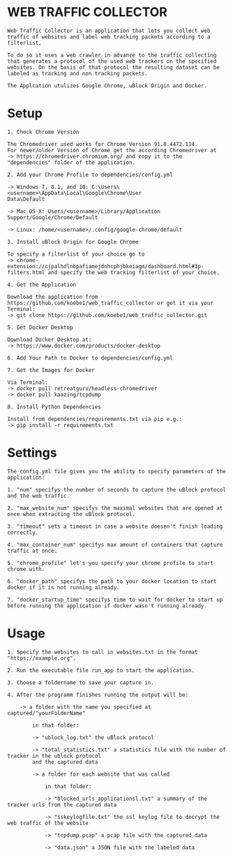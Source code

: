 # WEB TRAFFIC COLLECTOR

    Web Traffic Collector is an application that lets you collect web traffic of websites and label web tracking packets according to a filterlist.

    To do so it uses a web crawler in advance to the traffic collecting that generates a protocol of the used web trackers on the specified websites. On the basis of that protocol the resulting dataset can be labeled as tracking and non tracking packets.

    The Applcation utulizes Google Chrome, uBlock Origin and Docker.

# Setup

    1. Check Chrome Version

    The Chromedriver used works for Chrome Version 91.0.4472.114.
    For newer/older Version of Chrome get the according Chromedriver at
    -> https://chromedriver.chromium.org/ and copy it to the "dependencies" folder of the application.

    2. Add your Chrome Profile to dependencies/config.yml

    -> Windows 7, 8.1, and 10: C:\Users\<username>\AppData\Local\Google\Chrome\User
    Data\Default

    -> Mac OS X: Users/<username>/Library/Application Support/Google/Chrome/Default

    -> Linux: /home/<username>/.config/google-chrome/default

    3. Install uBlock Origin for Google Chrome

    To specify a filterlist of your choice go to
    -> chrome-extension://cjpalhdlnbpafiamejdnhcphjbkeiagm/dashboard.html#3p-filters.html and specify the web tracking filterlist of your choice.

    4. Get the Application

    Download the application from https://github.com/koebe1/web_traffic_collector or get it via your Terminal:
    -> git clone https://github.com/koebe1/web_traffic_collector.git

    5. Get Docker Desktop

    Download Docker Desktop at:
    -> https://www.docker.com/products/docker-desktop

    6. Add Your Path to Docker to dependencies/config.yml

    7. Get the Images for Docker

    Via Terminal:
    -> docker pull retreatguru/headless-chromedriver
    -> docker pull kaazing/tcpdump

    8. Install Python Dependencies

    Install from dependencies/requirements.txt via pip e.g.:
    -> pip install -r requirements.txt

# Settings

    The config.yml file gives you the ability to specify parameters of the application:

    1. "num" specifys the number of seconds to capture the uBlock protocol and the web traffic.

    2. "max_website_num" specifys the maximal websites that are opened at once when extracting the uBlock protocol.

    3. "timeout" sets a timeout in case a website doesen't finish loading correctly.

    4. "max_container_num" specifys max amount of containers that capture traffic at once.

    5. "chrome_profile" let's you specify your chrome profile to start chrome with.

    6. "docker_path" specifys the path to your docker location to start docker if it is not running already.

    7. "docker_startup_time" specifys time to wait for docker to start up before running the application if docker wasn't running already.

# Usage

    1. Specify the websites to call in websites.txt in the format "https://example.org".

    2. Run the executable file run_app to start the application.
    
    3. Choose a foldername to save your capture in.
    
    4. After the programm finishes running the output will be:
    
        -> a folder with the name you specified at captured/"yourFolderName"
        
            in that folder:
            
            -> "ublock_log.txt" the uBlock protocol 
            
            -> "total_statistics.txt" a statistics file with the number of tracker in the ublock protocol 
            and the captured data 
            
            -> a folder for each website that was called
                   
                in that folder:
                
                -> "blocked_urls_applicationsl.txt" a summary of the tracker urls from the captured data
                
                -> "sskeylogfile.txt" the ssl keylog file to decrypt the web traffic of the website
                
                -> "tcpdump.pcap" a pcap file with the captured data
                
                -> "data.json" a JSON file with the labeled data
                
            
